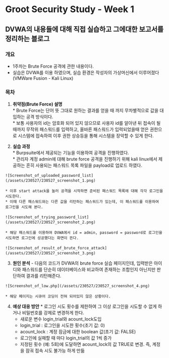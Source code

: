 # Groot Security Study - Week 1

## DVWA의 내용들에 대해 직접 실습하고 그에대한 보고서를 정리하는 블로그

### 개요
  * 1주차는 Brute Force 공격에 관한 내용이다.   
  * 실습은 DVWA를 이용 하였으며, 실습 환경은 작성자의 가상머신에서 이루어졌다(VMWare Fusion - Kali Linux)   

### 목차
  1. **취약점(Brute Force) 설명**   
    * Brute Force는 단어 뜻 그대로 원하는 결과를 얻을 때 까지 무차별적으로 값을 대입하는 공격 방식이다.   
    * 보통 사용자의 id는 암호화 되어 있지 않으므로 사용자 id를 알아낸 뒤 접속이 될때까지 무작위 패스워드를 입력하고, 올바른 패스워드가 입력되었을때 얻은 권한으로 시스템에 접속하여 이후 권한 상승등을 통해 시스템을 장악할 수 있게 한다.

  2. **실습 과정**   
    * Burpsuite에서 제공되는 기능을 이용하여 공격을 진행하였다.   
    * 관리자 계정 admin에 대해 brute force 공격을 진행하기 위해 kali linux에서 제공하는 흔히 사용되는 패스워드 목록 파일을 payload로 업로드 하였다.   

    ![Screenshot_of_uploaded_password_list](/assets/230527/230527_screenshot_1.png)

    * 이후 start attack을 눌러 공격을 시작하면 준비된 패스워드 목록에 대해 각각 로그인을 시도한다.   
    * 이때 다른 패스워드와는 다른 값을 리턴하는 패스워드가 있는데, 이 패스워드를 이용하여 로그인을 시도해 본다.   

    ![Screenshot_of_trying_password_list](/assets/230527/230527_screenshot_2.png)

    * 해당 패스워드를 이용하여 DVWA에서 id = admin, password = password로 로그인을 시도하면 로그인에 성공했다는 화면이 뜬다.   

    ![Screenshot_of_result_of_brute_force_attack](/assets/230527/230527_screenshot_3.png)

  3. **원인 분석**
    - 다음의 코드가 DVWA의 brute force 실습 페이지인데, 입력받은 아이디와 패스워드를 단순히 데이터베이스와 비교하여 존재하는 조합인지 아닌지만 판단하여 결과를 리턴해준다.   

    ![Screenshot_of_low.php](/assets/230527/230527_screenshot_4.png)

    * 해당 페이지는 시큐어 코딩이 전혀 되어있지 않은 상황이다.   

  4. **예상 대응 방안**
    * 로그인 시도 횟수를 제한하여 그 이상 로그인을 시도할 수 없게 하거나 비밀번호를 강제로 변경하게 한다.   
      * 새로운 변수 login_trial와 acount_lock도입   
      * login_trial : 로그인을 시도한 횟수(초기 값: 0)   
      * acount_lock : 계정 잠금에 대한 boolean 값(초기 값: FALSE)   
      * 로그인에 실패할 때 마다 login_trial의 값 1씩 증가   
      * 지정된 횟수 (예: 5회)에 도달하면 acount_lock의 값 TRUE로 변경. 즉, 계정을 잠궈 접속 시도 불가능 하게 만듦   